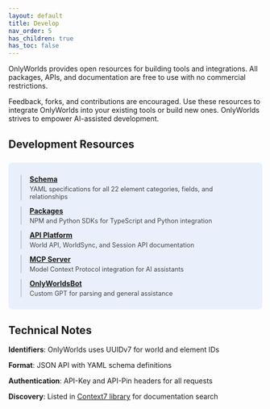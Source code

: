 ```yaml
---
layout: default
title: Develop
nav_order: 5
has_children: true
has_toc: false
---
```

 

OnlyWorlds provides open resources for building tools and integrations. All packages, APIs, and documentation are free to use with no commercial restrictions.

Feedback, forks, and contributions are encouraged. Use these resources to integrate OnlyWorlds into your existing tools or build new ones. OnlyWorlds strives to empower AI-assisted development.

## Development Resources

<div style="background: rgba(59, 130, 246, 0.1); border-radius: 8px; padding: 24px; margin: 24px 0;">
  <div style="display: grid; gap: 12px;">
    <div style="border-left: 2px solid rgba(148, 163, 184, 0.5); padding-left: 16px;">
      <strong><a href="https://github.com/OnlyWorlds/OnlyWorlds/tree/main/schema" style="color: inherit;">Schema</a></strong>
      <div style="margin-top: 4px; font-size: 0.9em; opacity: 0.8;">YAML specifications for all 22 element categories, fields, and relationships</div>
    </div>
    <div style="border-left: 2px solid rgba(148, 163, 184, 0.5); padding-left: 16px;">
      <strong><a href="packages/" style="color: inherit;">Packages</a></strong>
      <div style="margin-top: 4px; font-size: 0.9em; opacity: 0.8;">NPM and Python SDKs for TypeScript and Python integration</div>
    </div>
    <div style="border-left: 2px solid rgba(148, 163, 184, 0.5); padding-left: 16px;">
      <strong><a href="api-reference/" style="color: inherit;">API Platform</a></strong>
      <div style="margin-top: 4px; font-size: 0.9em; opacity: 0.8;">World API, WorldSync, and Session API documentation</div>
    </div>
    <div style="border-left: 2px solid rgba(148, 163, 184, 0.5); padding-left: 16px;">
      <strong><a href="mcp-server/" style="color: inherit;">MCP Server</a></strong>
      <div style="margin-top: 4px; font-size: 0.9em; opacity: 0.8;">Model Context Protocol integration for AI assistants</div>
    </div>
    <div style="border-left: 2px solid rgba(148, 163, 184, 0.5); padding-left: 16px;">
      <strong><a href="onlyworldsbot/" style="color: inherit;">OnlyWorldsBot</a></strong>
      <div style="margin-top: 4px; font-size: 0.9em; opacity: 0.8;">Custom GPT for parsing and general assistance</div>
    </div>
  </div>
</div>
 

## Technical Notes

**Identifiers**: OnlyWorlds uses UUIDv7 for world and element IDs

**Format**: JSON API with YAML schema definitions

**Authentication**: API-Key and API-Pin headers for all requests

**Discovery**: Listed in [Context7 library](https://context7.com/onlyworlds/onlyworlds) for documentation search 

 